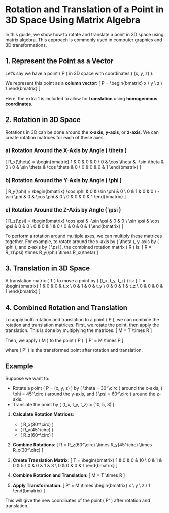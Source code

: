 
# Rotation and Translation of a Point in 3D Space Using Matrix Algebra

In this guide, we show how to rotate and translate a point in 3D space using matrix algebra. This approach is commonly used in computer graphics and 3D transformations.

## 1. Represent the Point as a Vector
Let’s say we have a point \( P \) in 3D space with coordinates \( (x, y, z) \).

We represent this point as a **column vector**:
\[
P = \begin{bmatrix} x \\ y \\ z \\ 1 \end{bmatrix}
\]

Here, the extra 1 is included to allow for **translation** using **homogeneous coordinates**.

## 2. Rotation in 3D Space
Rotations in 3D can be done around the **x-axis**, **y-axis**, or **z-axis**. We can create rotation matrices for each of these axes.

### a) Rotation Around the X-Axis by Angle \( \theta \)
\[
R_x(\theta) = \begin{bmatrix} 1 & 0 & 0 & 0 \\ 0 & \cos \theta & -\sin \theta & 0 \\ 0 & \sin \theta & \cos \theta & 0 \\ 0 & 0 & 0 & 1 \end{bmatrix}
\]

### b) Rotation Around the Y-Axis by Angle \( \phi \)
\[
R_y(\phi) = \begin{bmatrix} \cos \phi & 0 & \sin \phi & 0 \\ 0 & 1 & 0 & 0 \\ -\sin \phi & 0 & \cos \phi & 0 \\ 0 & 0 & 0 & 1 \end{bmatrix}
\]

### c) Rotation Around the Z-Axis by Angle \( \psi \)
\[
R_z(\psi) = \begin{bmatrix} \cos \psi & -\sin \psi & 0 & 0 \\ \sin \psi & \cos \psi & 0 & 0 \\ 0 & 0 & 1 & 0 \\ 0 & 0 & 0 & 1 \end{bmatrix}
\]

To perform a rotation around multiple axes, we can multiply these matrices together. For example, to rotate around the x-axis by \( \theta \), y-axis by \( \phi \), and z-axis by \( \psi \), the combined rotation matrix \( R \) is:
\[
R = R_z(\psi) \times R_y(\phi) \times R_x(\theta)
\]

## 3. Translation in 3D Space
A translation matrix \( T \) to move a point by \( (t_x, t_y, t_z) \) is:
\[
T = \begin{bmatrix} 1 & 0 & 0 & t_x \\ 0 & 1 & 0 & t_y \\ 0 & 0 & 1 & t_z \\ 0 & 0 & 0 & 1 \end{bmatrix}
\]

## 4. Combined Rotation and Translation
To apply both rotation and translation to a point \( P \), we can combine the rotation and translation matrices. First, we rotate the point, then apply the translation. This is done by multiplying the matrices:
\[
M = T \times R
\]

Then, we apply \( M \) to the point \( P \):
\[
P' = M \times P
\]

where \( P' \) is the transformed point after rotation and translation.

## Example
Suppose we want to:
- Rotate a point \( P = (x, y, z) \) by \( \theta = 30^\circ \) around the x-axis, \( \phi = 45^\circ \) around the y-axis, and \( \psi = 60^\circ \) around the z-axis.
- Translate the point by \( (t_x, t_y, t_z) = (10, 5, 3) \).

1. **Calculate Rotation Matrices**:
   - \( R_x(30^\circ) \)
   - \( R_y(45^\circ) \)
   - \( R_z(60^\circ) \)

2. **Combine Rotations**:
   \[
   R = R_z(60^\circ) \times R_y(45^\circ) \times R_x(30^\circ)
   \]

3. **Create Translation Matrix**:
   \[
   T = \begin{bmatrix} 1 & 0 & 0 & 10 \\ 0 & 1 & 0 & 5 \\ 0 & 0 & 1 & 3 \\ 0 & 0 & 0 & 1 \end{bmatrix}
   \]

4. **Combine Rotation and Translation**:
   \[
   M = T \times R
   \]

5. **Apply Transformation**:
   \[
   P' = M \times \begin{bmatrix} x \\ y \\ z \\ 1 \end{bmatrix}
   \]

This will give the new coordinates of the point \( P' \) after rotation and translation.
